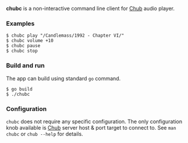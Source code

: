 **chubc** is a non-interactive command line client for [Chub](https://github.com/vchimishuk/chub) audio player.

### Examples
```
$ chubc play "/Candlemass/1992 - Chapter VI/"
$ chubc volume +10
$ chubc pause
$ chubc stop
```

### Build and run
The app can build using standard `go` command.
```
$ go build
$ ./chubc
```

### Configuration
`chubc` does not require any specific configuration. The only configuration knob available is [Chub](https://github.com/vchimishuk/chub) server host & port target to connect to. See `man chubc` or `chub --help` for details.
